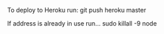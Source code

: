 To deploy to Heroku run: git push heroku master

If address is already in use run...
sudo killall -9 node

